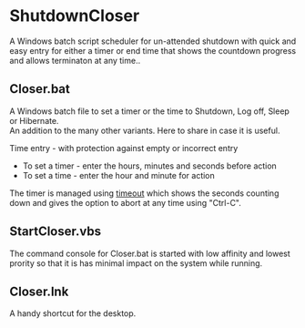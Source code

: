 # ShutdownCloser
A Windows batch script scheduler for un-attended shutdown with quick and easy entry for either a timer or end time that shows the countdown progress and allows terminaton at any time..

## Closer.bat

A Windows batch file to set a timer or the time to Shutdown, Log off, Sleep or Hibernate.\
An addition to the many other variants. Here to share in case it is useful.

Time entry - with protection against empty or incorrect entry
- To set a timer - enter the hours, minutes and seconds before action
- To set a time  - enter the hour and minute for action
 
The timer is managed using [timeout](https://learn.microsoft.com/en-us/windows-server/administration/windows-commands/timeout) which shows the seconds counting down and gives the option to abort at any time using "Ctrl-C".

## StartCloser.vbs

The command console for Closer.bat is started with low affinity and lowest prority so that it is has minimal impact on the system while running. 

## Closer.lnk

A handy shortcut for the desktop.
